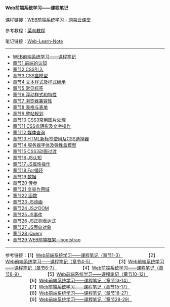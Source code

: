 
#### Web前端系统学习——课程笔记

课程链接：[WEB前端系统学习 - 网易云课堂](https://study.163.com/course/courseMain.htm?courseId=1003112011)

参考教程：[菜鸟教程](https://www.runoob.com/html/html-tutorial.html)

笔记链接：[Web-Learn-Note](https://github.com/zz2summer/Web-Learn-Note)

***

- [WEB前端系统学习——课程笔记](#web前端系统学习课程笔记)    
- [章节1 前端的认知](#章节1-前端的认知)    
- [章节2 CSS引入](#章节2-css引入)    
- [章节3 CSS盒模型](#章节3-css盒模型)    
- [章节4 文本样式及样式继承](#章节4-文本样式及样式继承)    
- [章节5 常见标签](#章节5-常见标签)    
- [章节6 浮动样式和特性](#章节6-浮动样式和特性)    
- [章节7 浏览器兼容性](#章节7-浏览器兼容性)    
- [章节8 表格与表单](#章节8-表格与表单)    
- [章节9 整站规划](#章节9-整站规划)    
- [章节10 CSS3常用图片处理](#章节10-css3常用图片处理)    
- [章节11 CSS盒阴影及文字操作](#章节11-css盒阴影及文字操作)    
- [章节12 媒体查询](#章节12-媒体查询)    
- [章节13 HTML新标签使用及CSS选择器](#章节13-html新标签使用及css选择器)    
- [章节14 服务器字体及弹性盒模型](#章节14-服务器字体及弹性盒模型)    
- [章节15 CSS3动画过渡](#章节15-css3动画过渡)    
- [章节16 JS认知](#章节16-js认知)    
- [章节17 JS属性操作](#章节17-js属性操作)    
- [章节18 For循环](#章节18-for循环)    
- [章节19 数据](#章节19-数据)    
- [章节20 传参](#章节20-传参)    
- [章节21 变量作用域](#章节21-变量作用域)    
- [章节22 函数](#章节22-函数)    
- [章节23 JS动画](#章节23-js动画)    
- [章节24 JS之DOM](#章节24-js之dom)    
- [章节25 JS事件](#章节25-js事件)    
- [章节26 JS正则表达式](#章节26-js正则表达式)    
- [章节27 JS面向对象](#章节27-js面向对象)    
- [章节28 jQuery](#章节28-jquery)    
- [章节29 WEB前端框架—bootstrap](#章节29-web前端框架bootstrap)

***
参考链接：【1】[Web前端系统学习——课程笔记（章节1-3）](https://blog.csdn.net/qq_39564555/article/details/100166978)
&emsp;&emsp;&emsp;&emsp;&emsp;【2】[Web前端系统学习——课程笔记（章节4-5）](https://blog.csdn.net/qq_39564555/article/details/100167053)
&emsp;&emsp;&emsp;&emsp;&emsp;【3】[Web前端系统学习——课程笔记（章节6-7）](https://blog.csdn.net/qq_39564555/article/details/100167094)
&emsp;&emsp;&emsp;&emsp;&emsp;【4】[Web前端系统学习——课程笔记（章节8-9）](https://blog.csdn.net/qq_39564555/article/details/100171321)
&emsp;&emsp;&emsp;&emsp;&emsp;【5】[Web前端系统学习——课程笔记（章节10-12）](https://blog.csdn.net/qq_39564555/article/details/100171373)
&emsp;&emsp;&emsp;&emsp;&emsp;【6】[Web前端系统学习——课程笔记（章节13-14）](https://blog.csdn.net/qq_39564555/article/details/100171383)
&emsp;&emsp;&emsp;&emsp;&emsp;【7】[Web前端系统学习——课程笔记（章节15-17）](https://blog.csdn.net/qq_39564555/article/details/100171402)
&emsp;&emsp;&emsp;&emsp;&emsp;【8】[Web前端系统学习——课程笔记（章节18-27）](https://blog.csdn.net/qq_39564555/article/details/100171430)
&emsp;&emsp;&emsp;&emsp;&emsp;【9】[Web前端系统学习——课程笔记（章节28-29）](https://blog.csdn.net/qq_39564555/article/details/100171492)